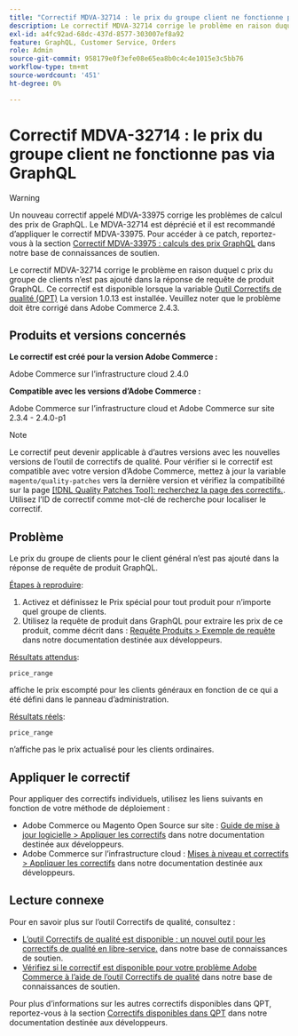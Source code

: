 ```yaml
---
title: "Correctif MDVA-32714 : le prix du groupe client ne fonctionne pas via GraphQL'"
description: Le correctif MDVA-32714 corrige le problème en raison duquel с prix du groupe de clients n’est pas ajouté dans la réponse de requête de produit GraphQL. Ce correctif est disponible lorsque l’outil de correctifs de qualité (QPT) 1.0.13 est installé. Veuillez noter que le problème doit être corrigé dans Adobe Commerce 2.4.3.
exl-id: a4fc92ad-68dc-437d-8577-303007ef8a92
feature: GraphQL, Customer Service, Orders
role: Admin
source-git-commit: 958179e0f3efe08e65ea8b0c4c4e1015e3c5bb76
workflow-type: tm+mt
source-wordcount: '451'
ht-degree: 0%

---
```


# Correctif MDVA-32714 : le prix du groupe client ne fonctionne pas via GraphQL

>[!WARNING]
>
>Un nouveau correctif appelé MDVA-33975 corrige les problèmes de calcul des prix de GraphQL. Le MDVA-32714 est déprécié et il est recommandé d’appliquer le correctif MDVA-33975. Pour accéder à ce patch, reportez-vous à la section [Correctif MDVA-33975 : calculs des prix GraphQL](https://experienceleague.adobe.com/docs/commerce-knowledge-base/kb/support-tools/patches/mdva-33975-magento-patch-graphql-price-calculations.html) dans notre base de connaissances de soutien.

Le correctif MDVA-32714 corrige le problème en raison duquel с prix du groupe de clients n’est pas ajouté dans la réponse de requête de produit GraphQL. Ce correctif est disponible lorsque la variable [Outil Correctifs de qualité (QPT)](https://devdocs.magento.com/guides/v2.4/comp-mgr/patching.html#mqp) La version 1.0.13 est installée. Veuillez noter que le problème doit être corrigé dans Adobe Commerce 2.4.3.

## Produits et versions concernés

**Le correctif est créé pour la version Adobe Commerce :**

Adobe Commerce sur l’infrastructure cloud 2.4.0

**Compatible avec les versions d’Adobe Commerce :**

Adobe Commerce sur l’infrastructure cloud et Adobe Commerce sur site 2.3.4 - 2.4.0-p1

>[!NOTE]
>
>Le correctif peut devenir applicable à d’autres versions avec les nouvelles versions de l’outil de correctifs de qualité. Pour vérifier si le correctif est compatible avec votre version d’Adobe Commerce, mettez à jour la variable `magento/quality-patches` vers la dernière version et vérifiez la compatibilité sur la page [[!DNL Quality Patches Tool]: recherchez la page des correctifs.](https://devdocs.magento.com/quality-patches/tool.html#patch-grid). Utilisez l’ID de correctif comme mot-clé de recherche pour localiser le correctif.

## Problème

Le prix du groupe de clients pour le client général n’est pas ajouté dans la réponse de requête de produit GraphQL.

<u>Étapes à reproduire</u>:

1. Activez et définissez le Prix spécial pour tout produit pour n’importe quel groupe de clients.
1. Utilisez la requête de produit dans GraphQL pour extraire les prix de ce produit, comme décrit dans : [Requête Produits > Exemple de requête](https://devdocs.magento.com/guides/v2.4/graphql/queries/products.html#sample-queries) dans notre documentation destinée aux développeurs.

<u>Résultats attendus</u>:

```api
price_range
```

affiche le prix escompté pour les clients généraux en fonction de ce qui a été défini dans le panneau d’administration.

<u>Résultats réels</u>:

```api
price_range
```

n’affiche pas le prix actualisé pour les clients ordinaires.

## Appliquer le correctif

Pour appliquer des correctifs individuels, utilisez les liens suivants en fonction de votre méthode de déploiement :

* Adobe Commerce ou Magento Open Source sur site : [Guide de mise à jour logicielle > Appliquer les correctifs](https://devdocs.magento.com/guides/v2.4/comp-mgr/patching/mqp.html) dans notre documentation destinée aux développeurs.
* Adobe Commerce sur l’infrastructure cloud : [Mises à niveau et correctifs > Appliquer les correctifs](https://devdocs.magento.com/cloud/project/project-patch.html) dans notre documentation destinée aux développeurs.

## Lecture connexe

Pour en savoir plus sur l’outil Correctifs de qualité, consultez :

* [L’outil Correctifs de qualité est disponible : un nouvel outil pour les correctifs de qualité en libre-service.](/help/announcements/adobe-commerce-announcements/magento-quality-patches-released-new-tool-to-self-serve-quality-patches.md) dans notre base de connaissances de soutien.
* [Vérifiez si le correctif est disponible pour votre problème Adobe Commerce à l’aide de l’outil Correctifs de qualité](/help/support-tools/patches-available-in-qpt-tool/check-patch-for-magento-issue-with-magento-quality-patches.md) dans notre base de connaissances de soutien.

Pour plus d’informations sur les autres correctifs disponibles dans QPT, reportez-vous à la section [Correctifs disponibles dans QPT](https://devdocs.magento.com/quality-patches/tool.html#patch-grid) dans notre documentation destinée aux développeurs.
